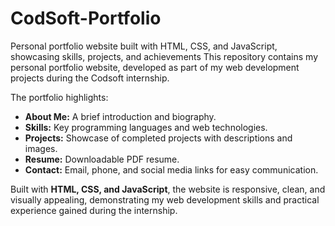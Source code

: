 # CodSoft-Portfolio
Personal portfolio website built with HTML, CSS, and JavaScript, showcasing skills, projects, and achievements
This repository contains my personal portfolio website, developed as part of my web development projects during the Codsoft internship.

The portfolio highlights:

- **About Me:** A brief introduction and biography.
- **Skills:** Key programming languages and web technologies.
- **Projects:** Showcase of completed projects with descriptions and images.
- **Resume:** Downloadable PDF resume.
- **Contact:** Email, phone, and social media links for easy communication.

Built with **HTML, CSS, and JavaScript**, the website is responsive, clean, and visually appealing, demonstrating my web development skills and practical experience gained during the internship.
